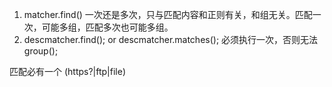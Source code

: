 1. matcher.find() 一次还是多次，只与匹配内容和正则有关，和组无关。匹配一次，可能多组，匹配多次也可能多组。
2. descmatcher.find(); or descmatcher.matches();  必须执行一次，否则无法group();


匹配必有一个
(https?|ftp|file)
